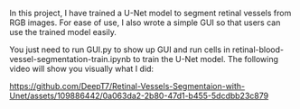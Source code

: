In this project, I have trained a U-Net model to segment retinal vessels from RGB images. For ease of use, I also wrote a simple GUI so that users can use the trained model easily. 

You just need to run GUI.py to show up GUI and run cells in retinal-blood-vessel-segmentation-train.ipynb to train the U-Net model.
The following video will show you visually what I did:

https://github.com/DeepT7/Retinal-Vessels-Segmentaion-with-Unet/assets/109886442/0a063da2-2b80-47d1-b455-5dcdbb23c879
